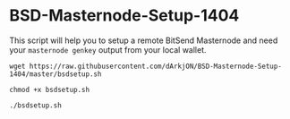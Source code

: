 # BSD-Masternode-Setup-1404
This script will help you to setup a remote BitSend Masternode and need 
your `masternode genkey` output from your local wallet.

`wget https://raw.githubusercontent.com/dArkjON/BSD-Masternode-Setup-1404/master/bsdsetup.sh`

`chmod +x bsdsetup.sh`

`./bsdsetup.sh`
